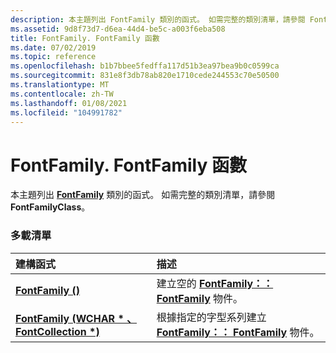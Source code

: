 ```yaml
---
description: 本主題列出 FontFamily 類別的函式。 如需完整的類別清單，請參閱 FontFamilyClass。
ms.assetid: 9d8f73d7-d6ea-44d4-be5c-a003f6eba508
title: FontFamily. FontFamily 函數
ms.date: 07/02/2019
ms.topic: reference
ms.openlocfilehash: b1b7bbee5fedffa117d51b3ea97bea9b0c0599ca
ms.sourcegitcommit: 831e8f3db78ab820e1710cede244553c70e50500
ms.translationtype: MT
ms.contentlocale: zh-TW
ms.lasthandoff: 01/08/2021
ms.locfileid: "104991782"
---
```

# <a name="fontfamilyfontfamily-constructors"></a>FontFamily. FontFamily 函數

本主題列出 [**FontFamily**](/windows/win32/api/gdiplusheaders/nl-gdiplusheaders-fontfamily) 類別的函式。 如需完整的類別清單，請參閱 **FontFamilyClass**。

### <a name="overload-list"></a>多載清單



| 建構函式                                                                                               | 描述                                                                                                                                               |
|:----------------------------------------------------------------------------------------------------------|:----------------------------------------------------------------------------------------------------------------------------------------------------------|
| [**FontFamily ()**](/previous-versions//ms536182(v=vs.85))                                             | 建立空的 [**FontFamily：： FontFamily**](/previous-versions//ms536182(v=vs.85)) 物件。<br/>                                               |
| [**FontFamily (WCHAR \* 、FontCollection \*)**](/windows/win32/api/gdiplusheaders/nf-gdiplusheaders-fontfamily-fontfamily(inconstwchar_inconstfontcollection)) | 根據指定的字型系列建立 [**FontFamily：： FontFamily**](/windows/win32/api/gdiplusheaders/nf-gdiplusheaders-fontfamily-fontfamily(inconstwchar_inconstfontcollection)) 物件。<br/> |



 

 
